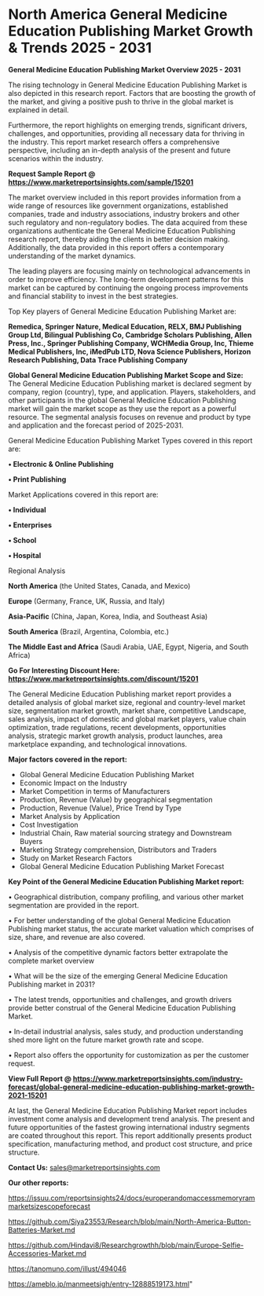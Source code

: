# North America General Medicine Education Publishing Market Growth & Trends 2025 - 2031

<Strong> General Medicine Education Publishing Market Overview 2025 - 2031</strong>

The rising technology in General Medicine Education Publishing Market is also depicted in this research report. Factors that are boosting the growth of the market, and giving a positive push to thrive in the global market is explained in detail.

Furthermore, the report highlights on emerging trends, significant drivers, challenges, and opportunities, providing all necessary data for thriving in the industry. This report market research offers a comprehensive perspective, including an in-depth analysis of the present and future scenarios within the industry.

<strong>Request Sample Report @ <a href=https://www.marketreportsinsights.com/sample/15201>https://www.marketreportsinsights.com/sample/15201</a></strong>

The market overview included in this report provides information from a wide range of resources like government organizations, established companies, trade and industry associations, industry brokers and other such regulatory and non-regulatory bodies. The data acquired from these organizations authenticate the General Medicine Education Publishing research report, thereby aiding the clients in better decision making. Additionally, the data provided in this report offers a contemporary understanding of the market dynamics.

The leading players are focusing mainly on technological advancements in order to improve efficiency. The long-term development patterns for this market can be captured by continuing the ongoing process improvements and financial stability to invest in the best strategies.

Top Key players of General Medicine Education Publishing Market are:

<strong>Remedica, Springer Nature, Medical Education, RELX, BMJ Publishing Group Ltd, Bilingual Publishing Co, Cambridge Scholars Publishing, Allen Press, Inc., Springer Publishing Company, WCHMedia Group, Inc, Thieme Medical Publishers, Inc, iMedPub LTD, Nova Science Publishers, Horizon Research Publishing, Data Trace Publishing Company</strong>

<strong><b>Global General Medicine Education Publishing Market Scope and Size:</b></strong>
The General Medicine Education Publishing market is declared segment by company, region (country), type, and application. Players, stakeholders, and other participants in the global General Medicine Education Publishing market will gain the market scope as they use the report as a powerful resource. The segmental analysis focuses on revenue and product by type and application and the forecast period of 2025-2031.

General Medicine Education Publishing Market Types covered in this report are:

<strong>• Electronic & Online Publishing

• Print Publishing</strong>

Market Applications covered in this report are:

<strong>• Individual

• Enterprises

• School

• Hospital</strong> 

Regional Analysis

<strong>North America</strong> (the United States, Canada, and Mexico)

<strong>Europe</strong> (Germany, France, UK, Russia, and Italy)

<strong>Asia-Pacific</strong> (China, Japan, Korea, India, and Southeast Asia)

<strong>South America</strong> (Brazil, Argentina, Colombia, etc.)

<strong>The Middle East and Africa</strong> (Saudi Arabia, UAE, Egypt, Nigeria, and South Africa)

<strong>Go For Interesting Discount Here: <a href=https://www.marketreportsinsights.com/discount/15201>https://www.marketreportsinsights.com/discount/15201</a></strong>

The General Medicine Education Publishing market report provides a detailed analysis of global market size, regional and country-level market size, segmentation market growth, market share, competitive Landscape, sales analysis, impact of domestic and global market players, value chain optimization, trade regulations, recent developments, opportunities analysis, strategic market growth analysis, product launches, area marketplace expanding, and technological innovations.

<strong><b>Major factors covered in the report:</b></strong>
<ul>
  <li>Global General Medicine Education Publishing Market </li>
  <li>Economic Impact on the Industry</li>
  <li>Market Competition in terms of Manufacturers</li>
  <li>Production, Revenue (Value) by geographical segmentation</li>
  <li>Production, Revenue (Value), Price Trend by Type</li>
  <li>Market Analysis by Application</li>
  <li>Cost Investigation</li>
  <li>Industrial Chain, Raw material sourcing strategy and Downstream Buyers</li>
  <li>Marketing Strategy comprehension, Distributors and Traders</li>
  <li>Study on Market Research Factors</li>
  <li>Global General Medicine Education Publishing Market Forecast</li>
</ul>

<strong><b>Key Point of the General Medicine Education Publishing Market report:</b></strong>

• Geographical distribution, company profiling, and various other market segmentation are provided in the report.

• For better understanding of the global General Medicine Education Publishing market status, the accurate market valuation which comprises of size, share, and revenue are also covered.

• Analysis of the competitive dynamic factors better extrapolate the complete market overview

• What will be the size of the emerging General Medicine Education Publishing market in 2031?

• The latest trends, opportunities and challenges, and growth drivers provide better construal of the General Medicine Education Publishing Market.

• In-detail industrial analysis, sales study, and production understanding shed more light on the future market growth rate and scope.

• Report also offers the opportunity for customization as per the customer request.

<strong><b>View Full Report @ <a href=https://www.marketreportsinsights.com/industry-forecast/global-general-medicine-education-publishing-market-growth-2021-15201>https://www.marketreportsinsights.com/industry-forecast/global-general-medicine-education-publishing-market-growth-2021-15201</a></b></strong>


At last, the General Medicine Education Publishing Market report includes investment come analysis and development trend analysis. The present and future opportunities of the fastest growing international industry segments are coated throughout this report. This report additionally presents product specification, manufacturing method, and product cost structure, and price structure.

<strong>Contact Us:</strong>
sales@marketreportsinsights.com

<strong>Our other reports:</strong>

<a href=https://issuu.com/reportsinsights24/docs/europerandomaccessmemoryrammarketsizescopeforecast>https://issuu.com/reportsinsights24/docs/europerandomaccessmemoryrammarketsizescopeforecast</a>

<a href=https://github.com/Siya23553/Research/blob/main/North-America-Button-Batteries-Market.md>https://github.com/Siya23553/Research/blob/main/North-America-Button-Batteries-Market.md</a>

<a href=https://github.com/Hindavi8/Researchgrowthh/blob/main/Europe-Selfie-Accessories-Market.md>https://github.com/Hindavi8/Researchgrowthh/blob/main/Europe-Selfie-Accessories-Market.md</a>

<a href=https://tanomuno.com/illust/494046>https://tanomuno.com/illust/494046</a>

<a href=https://ameblo.jp/manmeetsigh/entry-12888519173.html>https://ameblo.jp/manmeetsigh/entry-12888519173.html</a>"
